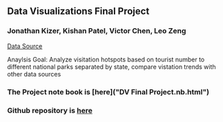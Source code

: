 ## Data Visualizations Final Project
### Jonathan Kizer, Kishan Patel, Victor Chen, Leo Zeng

[Data Source](https://data.world/inform8n/us-national-parks-visitation-1904-2016-with-boundaries)

Anaylsis Goal: Analyze visitation hotspots based on tourist number to different national parks separated by state, compare vistation trends with other data sources

### The Project note book is [here]("DV Final Project.nb.html")
### Github repository is [here](https://github.com/CannataUTDV/s17dvfinalproject-kizer-patel-zeng-chen)
